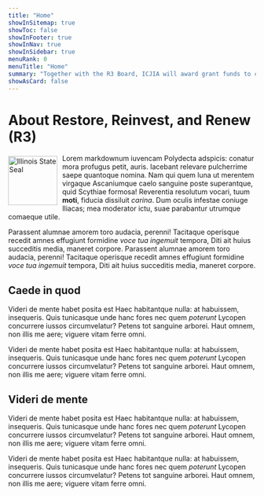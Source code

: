```yaml
---
title: "Home"
showInSitemap: true
showToc: false
showInFooter: true
showInNav: true
showInSidebar: true
menuRank: 0
menuTitle: "Home"
summary: "Together with the R3 Board, ICJIA will award grant funds to community organizations that support economic development, provide violence prevention and reentry services, and offer youth development and civil legal aid."
showAsCard: false
---
```


# About Restore, Reinvest, and Renew (R3)

<p><img
                src="https://ari.icjia-api.cloud/uploads/state-seal-bw-20200310T16144710.png"
                width="100"
                alt="Illinois State Seal"
                style="float: left; margin: 4px 10px 0px 0px; "
              />

Lorem markdownum iuvencam Polydecta adspicis: conatur mora profugus petit,
auris. Iacebant relevare pulcherrime saepe quantoque nomina. Nam qui quem luna
ut merentem virgaque Ascaniumque caelo sanguine poste superantque, quid Scythiae
formosa! Reverentia resolutum vocari, tuum **moti**, fiducia dissiluit _carina_.
Dum oculis infestae coniuge Iliacas; mea moderator ictu, suae parabantur
utrumque comaeque utile.</p>

Parassent alumnae amorem toro audacia,
perenni! Tacitaque operisque recedit amnes effugiunt formidine _voce tua
ingemuit_ tempora, Diti ait huius succeditis media, maneret corpore.
Parassent alumnae amorem toro audacia,
perenni! Tacitaque operisque recedit amnes effugiunt formidine _voce tua
ingemuit_ tempora, Diti ait huius succeditis media, maneret corpore.

## Caede in quod

Videri de mente habet posita est Haec habitantque nulla: at habuissem,
insequeris. Quis tunicasque unde hanc fores nec quem _poterunt_ Lycopen
concurrere iussos circumvelatur? Petens tot sanguine arborei. Haut omnem, non
illis me aere; viguere vitam ferre omni.

Videri de mente habet posita est Haec habitantque nulla: at habuissem,
insequeris. Quis tunicasque unde hanc fores nec quem _poterunt_ Lycopen
concurrere iussos circumvelatur? Petens tot sanguine arborei. Haut omnem, non
illis me aere; viguere vitam ferre omni.

## Videri de mente

Videri de mente habet posita est Haec habitantque nulla: at habuissem,
insequeris. Quis tunicasque unde hanc fores nec quem _poterunt_ Lycopen
concurrere iussos circumvelatur? Petens tot sanguine arborei. Haut omnem, non
illis me aere; viguere vitam ferre omni.

Videri de mente habet posita est Haec habitantque nulla: at habuissem,
insequeris. Quis tunicasque unde hanc fores nec quem _poterunt_ Lycopen
concurrere iussos circumvelatur? Petens tot sanguine arborei. Haut omnem, non
illis me aere; viguere vitam ferre omni.
